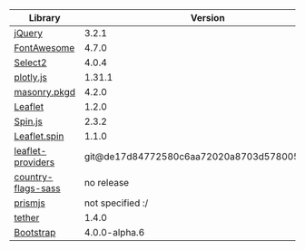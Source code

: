 | Library | Version |
| --- | --- |
| [jQuery](http://jquery.com/) | 3.2.1 |
| [FontAwesome](http://fontawesome.io/) | 4.7.0 |
| [Select2](https://select2.org) | 4.0.4 |
| [plotly.js](https://plot.ly/javascript/) | 1.31.1 |
| [masonry.pkgd](https://masonry.desandro.com/) | 4.2.0 |
| [Leaflet](http://leafletjs.com/) | 1.2.0 |
| [Spin.js](http://spin.js.org/) | 2.3.2 |
| [Leaflet.spin](https://github.com/makinacorpus/Leaflet.Spin) | 1.1.0 |
| [leaflet-providers](https://github.com/leaflet-extras/leaflet-providers) | git@de17d84772580c6aa72020a8703d57800544f7bc |
| [country-flags-sass](https://github.com/yhnavein/country-flags-sass) | no release |
| [prismjs](http://prismjs.com/) | not specified :/ |
| [tether](http://tether.io/) | 1.4.0 |
| [Bootstrap](http://getbootstrap.com/) | 4.0.0-alpha.6 |

